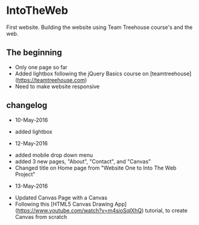 # IntoTheWeb
First website. Building the website using Team Treehouse course's and the web.

## The beginning
* Only one page so far
* Added lightbox following the jQuery Basics course on [teamtreehouse] (https://teamtreehouse.com)
* Need to make website responsive

## changelog
* 10-May-2016 
 - added lightbox

* 12-May-2016
 - added mobile drop down menu 
 - added 3 new pages, "About", "Contact", and "Canvas"
 - Changed title on Home page from "Website One to Into The Web Project"
 
* 13-May-2016
 - Updated Canvas Page with a Canvas
 - Following this [HTML5 Canvas Drawing App] (https://www.youtube.com/watch?v=m4sioSqlXhQ) tutorial, to create Canvas from scratch